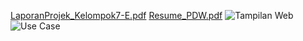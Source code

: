 [LaporanProjek_Kelompok7-E.pdf](https://github.com/user-attachments/files/21018375/LaporanProjek_Kelompok7-E.pdf)
[Resume_PDW.pdf](https://github.com/user-attachments/files/21018466/Resume_PDW.pdf)
![Tampilan Web](https://github.com/user-attachments/assets/8209df39-bef4-4f03-b0af-9b6e9d411729)
![Use Case](https://github.com/user-attachments/assets/d09a147c-16c2-4ddd-b914-cc80dc729956)
